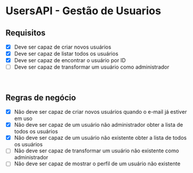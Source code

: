 # UsersAPI - Gestão de Usuarios

## **Requisitos**

- [x] Deve ser capaz de criar novos usuários <br />
- [x] Deve ser capaz de listar todos os usuários <br />
- [x] Deve ser capaz de encontrar o usuário por ID <br />
- [ ] Deve ser capaz de transformar um usuário como administrador <br />
<br />

## **Regras de negócio**

- [x] Não deve ser capaz de criar novos usuários quando o e-mail já estiver em uso <br />
- [x] Não deve ser capaz de um usuário não administrador obter a lista de todos os usuários <br />
- [x] Não deve ser capaz de um usuário não existente obter a lista de todos os usuários <br />
- [ ] Não deve ser capaz de transformar um usuário não existente como administrador <br />
- [ ] Não deve ser capaz de mostrar o perfil de um usuário não existente <br />
